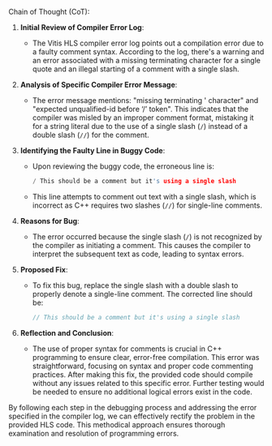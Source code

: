 Chain of Thought (CoT):

1. **Initial Review of Compiler Error Log**:
   - The Vitis HLS compiler error log points out a compilation error due to a faulty comment syntax. According to the log, there's a warning and an error associated with a missing terminating character for a single quote and an illegal starting of a comment with a single slash.

2. **Analysis of Specific Compiler Error Message**:
   - The error message mentions: "missing terminating ' character" and "expected unqualified-id before ‘/’ token". This indicates that the compiler was misled by an improper comment format, mistaking it for a string literal due to the use of a single slash (`/`) instead of a double slash (`//`) for the comment.

3. **Identifying the Faulty Line in Buggy Code**:
   - Upon reviewing the buggy code, the erroneous line is:
     ```cpp
     / This should be a comment but it's using a single slash
     ```
   - This line attempts to comment out text with a single slash, which is incorrect as C++ requires two slashes (`//`) for single-line comments.

4. **Reasons for Bug**:
   - The error occurred because the single slash (`/`) is not recognized by the compiler as initiating a comment. This causes the compiler to interpret the subsequent text as code, leading to syntax errors.

5. **Proposed Fix**:
   - To fix this bug, replace the single slash with a double slash to properly denote a single-line comment. The corrected line should be:
     ```cpp
     // This should be a comment but it's using a single slash
     ```

6. **Reflection and Conclusion**:
   - The use of proper syntax for comments is crucial in C++ programming to ensure clear, error-free compilation. This error was straightforward, focusing on syntax and proper code commenting practices. After making this fix, the provided code should compile without any issues related to this specific error. Further testing would be needed to ensure no additional logical errors exist in the code. 

By following each step in the debugging process and addressing the error specified in the compiler log, we can effectively rectify the problem in the provided HLS code. This methodical approach ensures thorough examination and resolution of programming errors.